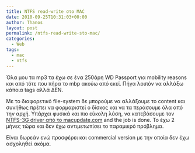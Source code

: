 ```yaml
---
title: NTFS read-write στο MAC
date: 2010-09-25T10:31:03+00:00
author: Thanos
layout: post
permalink: /ntfs-read-write-sto-mac/
categories:
  - Web
tags:
  - mac
  - ntfs
---
```

Όλα μου τα mp3 τα έχω σε ένα 250άρη WD Passport για mobility reasons και από τότε που πήρα το mbp ακούω από εκεί. Πήγα λοιπόν να αλλάξω κάποια tags αλλά ΔΕΝ.

Με το διαφορετικό file-system δε μπορούμε να αλλάξουμε το content και συνήθως πρέπει να φορμαριστεί ο δίσκος και να τα περάσουμε όλα από την αρχή. Υπάρχει φυσικά και πιο εύκολη λύση, να κατεβάσουμε τον <a title="NTFS-3G driver" href="http://www.macupdate.com/info.php/id/24481/ntfs-3g" target="_blank">NTFS-3G driver από το macupdate.com</a> and the job is done. Το έχω 2 μήνες τώρα και δεν έχω αντιμετωπίσει το παραμικρό πρόβλημα.

Είναι δωρεάν ενώ προσφέρει και commercial version με την οποία δεν έχω ασχοληθεί ακόμα.